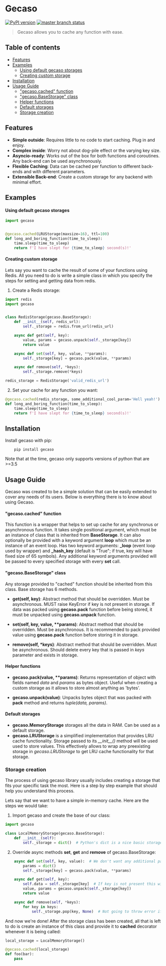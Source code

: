 # Gecaso

[![PyPI version](https://badge.fury.io/py/gecaso.svg)](https://badge.fury.io/py/gecaso) [![master branch status](https://api.travis-ci.org/festinuz/gecaso.svg?branch=master)](https://travis-ci.org/festinuz/gecaso)
> Gecaso allows you to cache any function with ease.


## Table of contents

- [Features](#features)
- [Examples](#examples)
    + [Using default gecaso storages](#using-default-gecaso-storages)
    + [Creating custom storage](#creating-custom-storage)
- [Installation](#installation)
- [Usage Guide](#usage-guide)
    + ["gecaso.cached" function](#gecasocached-function)
    + ["gecaso.BaseStorage" class](#gecasobasestorage-class)
    + [Helper functions](#helper-functions)
    + [Default storages](#default-storages)
  * [Storage creation](#storage-creation)


## Features

* **Simple outside**: Requires little to no code to start caching. Plug in and enjoy.
* **Complex inside**: Worry not about dog-pile effect or the varying key size.
* **Asyncio-ready**: Works out of the box for both functions and coroutines. Any back-end can be used asynchronously.
* **Flexible Caching**: Data can be cached per function to different back-ends and with different parameters.
* **Extensible Back-end**: Create a custom storage for any backend with minimal effort.


## Examples

#### Using default gecaso storages
```python
import gecaso


@gecaso.cached(LRUStorage(maxsize=16), ttl=100)
def long_and_boring_function(time_to_sleep):
    time.sleep(time_to_sleep)
    return f'I have slept for {time_to_sleep} second(s)!'
```

#### Creating custom storage
Lets say you want to cache the result of some of your functions using Redis. All you need to do is write a simple class in which you specify the steps for setting and getting data from redis.

1) Create a Redis storage:
```python
import redis
import gecaso


class RedisStorage(gecaso.BaseStorage):
    def __init__(self, redis_url):
        self._storage = redis.from_url(redis_url)

    async def get(self, key):
        value, params = gecaso.unpack(self._storage[key])
        return value

    async def set(self, key, value, **params):
        self._storage[key] = gecaso.pack(value, **params)

    async def remove(self, *keys):
        self._storage.remove(*keys)

redis_storage = RedisStorage('valid_redis_url')
```
2) Set your cache for any function you want:

```python
@gecaso.cached(redis_storage, some_additional_cool_param='Hell yeah!')
def long_and_boring_function(time_to_sleep):
    time.sleep(time_to_sleep)
    return f'I have slept for {time_to_sleep} second(s)!'
```

## Installation
Install gecaso with pip:
```
    pip install gecaso
```
Note that at the time, gecaso only supports versions of python that are >=3.5

## Usage Guide
Gecaso was created to be a simple solution that can be easily extended to cover any needs of its users. Below is everything there is to know about using Gecaso.

#### "gecaso.cached" function
This function is a wrapper that helps to set up cache for any synchronus or asynchronous function. It takes single positional argument, which must be an instance of class that is inherited from **BaseStorage**. It can also optionally be provided with a keyword argument **loop** which must be an instance of an event loop. Has two keyword arguments: **\_loop** (event loop used by wrapper) and **\_hash_key** (default is "True"; if true, key will have fixed size of 65 symbols). Any additional keyword arguments provided will be passed to every specified storage with every **set** call.

#### "gecaso.BaseStorage" class
Any storage provided to "cached" function should be inherited from this class. Base storage has 6 methods.

* **get(self, key)**:  Abstract method that should be overridden. Must be asynchronous. MUST raise KeyError if key is not present in storage. If data was packed using **gecaso.pack** function before being stored, it must be unpacked using **gecaso.unpack** function.

* **set(self, key, value, \*\*params)**: Abstract method that should be overridden. Must be asynchronous. It is recommended to pack provided value using **gecaso.pack** function before storing it in storage.

* **remove(self, \*keys)**: Abstract method that should be overridden. Must be asynchronous. Should delete every key that is passed in *keys* parameter and exists in storage.


#### Helper functions
* **gecaso.pack(value, \*\*params)**: Returns representation of object with fields named *data* and *params* as bytes object. Useful when creating a custom storage as it allows to store almost anything as 'bytes'.

* **gecaso.unpack(value)**: Unpacks bytes object that was packed with **pack** method and returns *tuple(data, params)*.


#### Default storages
* **gecaso.MemoryStorage** storages all the data in RAM. Can be used as a default storage.
* **gecaso.LRUStorage** is a simplified implementation that provides LRU cache functionality. Storage passed to its *\_\_init\_\_()* method will be used used to store values. This effectively allows to wrap any preexisting storage in *gecaso.LRUStorage* to get LRU cache functionality for that storage.

### Storage creation
The process of using gecaso library usually includes creating a storage that fits your specific task the most. Here is a step by step example that should help you understand this process.

Lets say that we want to have a simple in-memory cache. Here are the steps we would take:

1) Import gecaso and create the base of our class:
```python
import gecaso

class LocalMemoryStorage(gecaso.BaseStorage):
    def __init__(self):
        self._storage = dict()  # Python's dict is a nice basic storage of data
```

2) Override async methods **set**, **get** and **remove** of gecaso.BaseStorage:
```python
    async def set(self, key, value):  # We don't want any additional parameters
        params = dict()
        self._storage[key] = gecaso.pack(value, **params)

    async def get(self, key):
        self.data = self._storage[key]  # If key is not present this will raise KeyError
        value, params = gecaso.unpack(self._storage[key])
        return value

    async def remove(self, *keys):
        for key in keys:
            self._storage.pop(key, None)  # Not going to throw error if some of the keys do not exists
```

And now we're done!
After the storage class has been created, all that is left to do is create an instance of this class and provide it to **cached** decorator whenever it is being called:

```python
local_storage = LocalMemoryStorage()

@gecaso.cached(local_storage)
def foo(bar):
    pass
```
